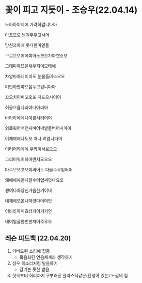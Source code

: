 # 꽃이 피고 지듯이 - 조승우(22.04.14)

느아아이제에 가려하압니다아

아프므으 남겨두우고서어

당신과아에 못다한마알들

구르으으메에띠어노코오가아겟소오

그대마아므을채우지이모태애

차암마아니이이도 눈물흘려소오오

미안하안마으음두고갑니다아

꼬오치이피고오또 지드으시이이

허공으을나라아나아라아

바라아메에나아를시러어어

외로워어떠언새벼어녁별들버어사마아

이제에에나도오 떠나.려업니다아



이러어케에에 우리이서로오오

그리이워어하아면서도오오

마주보오고오이써어도 다을수우업써어

왜에에에만나알수어업써엇나요오

행여다아앙신가슴한켜어네

내체에오온나마잇다아며언

이바라아미흐터지이기저언

내어얼굴한번만져어주우오



## 레슨 피드백 (22.04.20)

1. 커버드된 소리에 집중
   - 묵음화된 연음체계라 생각하기
2. 성우 목소리처럼 발음하기
   - 감기는 듯한 발음
3. 뒷목부터 허리까지 구부러진 플라스틱같은(탄성이 있는) 느낌의 힘
